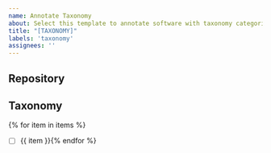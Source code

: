 ```yaml
---
name: Annotate Taxonomy
about: Select this template to annotate software with taxonomy categories
title: "[TAXONOMY]"
labels: 'taxonomy'
assignees: ''
---
```


## Repository

<!-- write the name of the repository here-->

## Taxonomy

<!-- check one or more boxes for categories to indicate "yes" -->

{% for item in items %}
 - [ ] {{ item }}{% endfor %}

